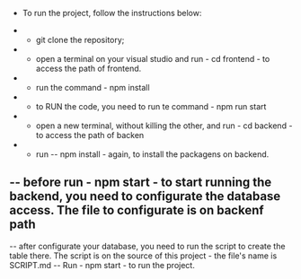 - To run the project, follow the instructions below:
- - git clone the repository;
- - open a terminal on your visual studio and run  - cd frontend - to access the path of frontend.
- - run the command - npm install 
- - to RUN the code, you need to run te command - npm run start

- - open a new terminal, without killing the other, and run - cd backend - to access the path of backen
- - run -- npm install - again, to install the packagens on backend. 

-- before run - npm start - to start running the backend, you need to configurate the database access. The file to configurate is on backenf path
-- 
-- after configurate your database, you need to run the script to create the table there. The script is on the source of this project - the file's name is SCRIPT.md
-- Run - npm start - to run the project. 

